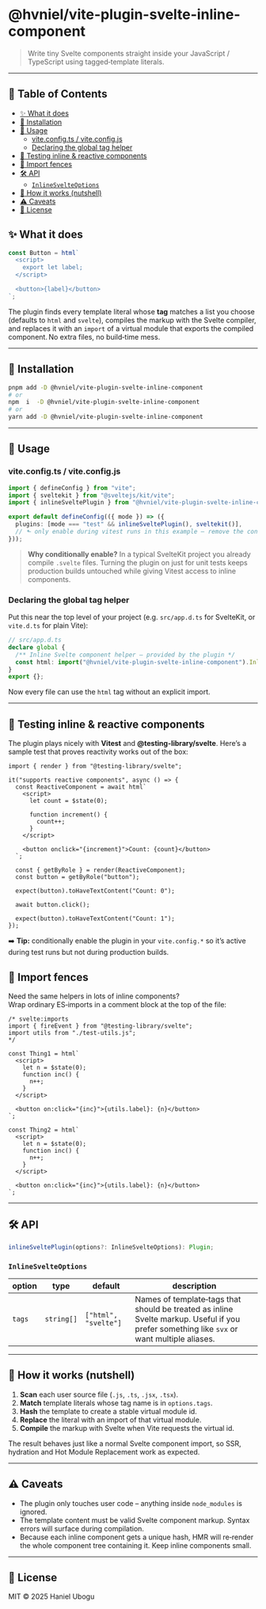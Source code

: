 # @hvniel/vite-plugin-svelte-inline-component

> Write tiny Svelte components straight inside your JavaScript / TypeScript using tagged‑template literals.

---

## 📖 Table of Contents

- [✨ What it does](#-what-it-does)
- [🔧 Installation](#-installation)
- [🚀 Usage](#-usage)
  - [vite.config.ts / vite.config.js](#viteconfigts--viteconfigjs)
  - [Declaring the global tag helper](#declaring-the-global-tag-helper)
- [🧪 Testing inline & reactive components](#-testing-inline--reactive-components)
- [🚦 Import fences](#-import-fences)
- [🛠️ API](#-api)
  - [`InlineSvelteOptions`](#inlinesvelteoptions)
- [🧐 How it works (nutshell)](#-how-it-works-nutshell)
- [⚠️ Caveats](#-caveats)
- [📝 License](#-license)

## ✨ What it does

```ts
const Button = html`
  <script>
    export let label;
  </script>

  <button>{label}</button>
`;
```

The plugin finds every template literal whose **tag** matches a list you choose (defaults to `html` and `svelte`), compiles the markup with the Svelte compiler, and replaces it with an `import` of a virtual module that exports the compiled component. No extra files, no build‑time mess.

---

## 🔧 Installation

```bash
pnpm add -D @hvniel/vite-plugin-svelte-inline-component
# or
npm  i  -D @hvniel/vite-plugin-svelte-inline-component
# or
yarn add -D @hvniel/vite-plugin-svelte-inline-component
```

---

## 🚀 Usage

### vite.config.ts / vite.config.js

```ts
import { defineConfig } from "vite";
import { sveltekit } from "@sveltejs/kit/vite";
import { inlineSveltePlugin } from "@hvniel/vite-plugin-svelte-inline-component";

export default defineConfig(({ mode }) => ({
  plugins: [mode === "test" && inlineSveltePlugin(), sveltekit()],
  // ⬑ only enable during vitest runs in this example – remove the condition to run always
}));
```

> **Why conditionally enable?**
> In a typical SvelteKit project you already compile `.svelte` files. Turning the plugin on just for unit tests keeps production builds untouched while giving Vitest access to inline components.

### Declaring the global tag helper

Put this near the top level of your project (e.g. `src/app.d.ts` for SvelteKit, or `vite.d.ts` for plain Vite):

```ts
// src/app.d.ts
declare global {
  /** Inline Svelte component helper – provided by the plugin */
  const html: import("@hvniel/vite-plugin-svelte-inline-component").InlineComponent;
}
export {};
```

Now every file can use the `html` tag without an explicit import.

---

## 🧪 Testing inline & reactive components

The plugin plays nicely with **Vitest** and **@testing-library/svelte**. Here’s a sample test that proves reactivity works out of the box:

```tsx
import { render } from "@testing-library/svelte";

it("supports reactive components", async () => {
  const ReactiveComponent = await html`
    <script>
      let count = $state(0);

      function increment() {
        count++;
      }
    </script>

    <button onclick="{increment}">Count: {count}</button>
  `;

  const { getByRole } = render(ReactiveComponent);
  const button = getByRole("button");

  expect(button).toHaveTextContent("Count: 0");

  await button.click();

  expect(button).toHaveTextContent("Count: 1");
});
```

➡️ **Tip:** conditionally enable the plugin in your `vite.config.*` so it’s active during test runs but not during production builds.

## 🚦 Import fences

Need the same helpers in lots of inline components?  
Wrap ordinary ES‑imports in a comment block at the top of the file:

```tsx
/* svelte:imports
import { fireEvent } from "@testing-library/svelte";
import utils from "./test-utils.js";
*/

const Thing1 = html`
  <script>
    let n = $state(0);
    function inc() {
      n++;
    }
  </script>

  <button on:click="{inc}">{utils.label}: {n}</button>
`;

const Thing2 = html`
  <script>
    let n = $state(0);
    function inc() {
      n++;
    }
  </script>

  <button on:click="{inc}">{utils.label}: {n}</button>
`;
```

---

## 🛠️ API

```ts
inlineSveltePlugin(options?: InlineSvelteOptions): Plugin;
```

### `InlineSvelteOptions`

| option | type       | default              | description                                                                                                                                |
| ------ | ---------- | -------------------- | ------------------------------------------------------------------------------------------------------------------------------------------ |
| `tags` | `string[]` | `["html", "svelte"]` | Names of template‑tags that should be treated as inline Svelte markup. Useful if you prefer something like `svx` or want multiple aliases. |

---

## 🧐 How it works (nutshell)

1. **Scan** each user source file (`.js`, `.ts`, `.jsx`, `.tsx`).
2. **Match** template literals whose tag name is in `options.tags`.
3. **Hash** the template to create a stable virtual module id.
4. **Replace** the literal with an import of that virtual module.
5. **Compile** the markup with Svelte when Vite requests the virtual id.

The result behaves just like a normal Svelte component import, so SSR, hydration and Hot Module Replacement work as expected.

---

## ⚠️ Caveats

- The plugin only touches user code – anything inside `node_modules` is ignored.
- The template content must be valid Svelte component markup. Syntax errors will surface during compilation.
- Because each inline component gets a unique hash, HMR will re‑render the whole component tree containing it. Keep inline components small.

---

## 📝 License

MIT © 2025 Haniel Ubogu
